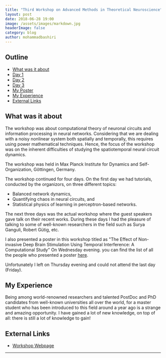 ```yaml
---
title: "Third Workshop on Advanced Methods in Theoretical Neuroscience"
layout: post
date: 2018-06-28 19:00
image: /assets/images/markdown.jpg
headerImage: false
category: blog
author: mohammadbashiri
---
```


## Outline
- [What was it about](#what-was-it-about)
- [Day 1](#day-1)
- [Day 2](#day-2)
- [Day 3](#day-3)
- [My Poster](#my-poster)
- [My Experience](#my-experience)
- [External Links](#external-links)

## What was it about
The workshop was about computational theory of neuronal circuits and information processing in neural networks. Considering that we are dealing with a noisy nonlinear system both spatially and temporally, this requires using power mathematical techniques. Hence, the focus of the workshop was on the inherent difficulties of studying the spatiotemporal neural circuit dynamics.

The workshop was held in Max Planck Institute for Dynamics and Self-Organization, Göttingen, Germany.

The workshop continued for four days. On the first day we had tutorials, conducted by the organizors, on three different topics: 
- Balanced network dynamics, 
- Quantifying chaos in neural circuits, and
- Statistical physics of learning in perceptron-based networks.

The next three days was the actual workshop where the guest speakers gave talk on their recent works. During these days I had the pleasure of talking to some of well-known researchers in the field such as Surya Ganguli, Robert Gütig, etc.

I also presented a poster in this workshop titled as "The Effect of Non-invasive Deep Brain Stimulation Using Temporal Interference: A Computational Study" On Wednesday evening. you can find the list of all the people who presented a poster <a href="http://www.wamtn.info/schedule.html" target="_blank">here</a>.

Unfortunately I left on Thursday evening and could not attend the last day (Friday).

## My Experience
Being among world-renowned researchers and talented PostDoc and PhD candidates from well-known universities all over the world, for a master student who has been introduced to this field around a year ago is a strange and amazing opportunity. I have gained a lot of new knowledge, on top of all: there is still a lot of knowledge to gain!

## External Links
- [Workshop Webpage](http://www.wamtn.info/)

***
